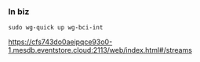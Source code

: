 
### In biz
`sudo wg-quick up wg-bci-int`

https://cfs743do0aeipqce93o0-1.mesdb.eventstore.cloud:2113/web/index.html#/streams

